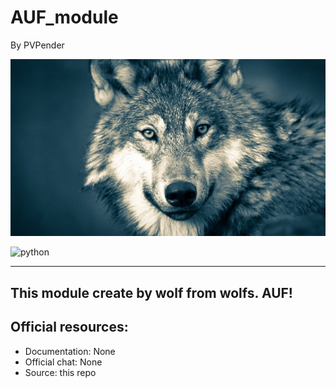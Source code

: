 AUF_module
=====================

By PVPender

![5dc1288902e8bd657e2f3d9c.jpg](decor/5dc1288902e8bd657e2f3d9c.jpg)

![![python](https://badgen.net/badge/python/3.8.3/blue)](https://python.org)

---
This module create by wolf from wolfs. AUF!
---
**Official resources:**
---
- Documentation: None
- Official chat: None
- Source: this repo
